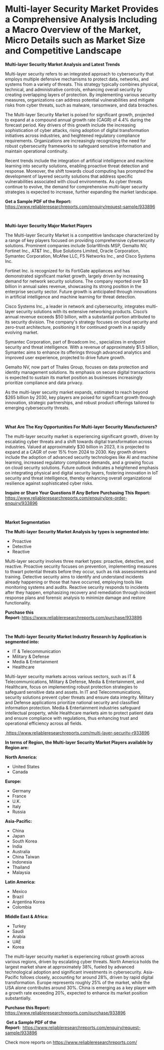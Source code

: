 <p><h1>Multi-layer Security Market Provides a Comprehensive Analysis Including a Macro Overview of the Market, Micro Details such as Market Size and Competitive Landscape</h1></p><p><strong>Multi-layer Security Market Analysis and Latest Trends</strong></p>
<p><p>Multi-layer security refers to an integrated approach to cybersecurity that employs multiple defensive mechanisms to protect data, networks, and systems from a variety of threats. This strategy typically combines physical, technical, and administrative controls, enhancing overall security by creating overlapping layers of protection. By implementing various security measures, organizations can address potential vulnerabilities and mitigate risks from cyber threats, such as malware, ransomware, and data breaches.</p><p>The Multi-layer Security Market is poised for significant growth, projected to expand at a compound annual growth rate (CAGR) of 4.4% during the forecast period. Key drivers of this growth include the increasing sophistication of cyber attacks, rising adoption of digital transformation initiatives across industries, and heightened regulatory compliance requirements. Organizations are increasingly recognizing the need for robust cybersecurity frameworks to safeguard sensitive information and maintain operational continuity.</p><p>Recent trends include the integration of artificial intelligence and machine learning into security solutions, enabling proactive threat detection and response. Moreover, the shift towards cloud computing has prompted the development of layered security solutions that address specific vulnerabilities associated with cloud environments. As cyber threats continue to evolve, the demand for comprehensive multi-layer security strategies is expected to increase, further expanding the market landscape.</p></p>
<p><strong>Get a Sample PDF of the Report:&nbsp;</strong> <a href="https://www.reliableresearchreports.com/enquiry/request-sample/933896?utm_campaign=3077&utm_medium=2&utm_source=Github&utm_content=ia&utm_term=06042025&utm_id=multi-layer-security">https://www.reliableresearchreports.com/enquiry/request-sample/933896</a></p>
<p>&nbsp;</p>
<p><strong>Multi-layer Security Major Market Players</strong></p>
<p><p>The Multi-layer Security Market is a competitive landscape characterized by a range of key players focused on providing comprehensive cybersecurity solutions. Prominent companies include SolarWinds MSP, Gemalto NV, Fortinet Inc., AT&T Inc., Blue Solutions Limited, Oracle Corporation, Symantec Corporation, McAfee LLC, F5 Networks Inc., and Cisco Systems Inc.</p><p>Fortinet Inc. is recognized for its FortiGate appliances and has demonstrated significant market growth, largely driven by increasing demand for network security solutions. The company reported over $3 billion in annual sales revenue, showcasing its strong position in the enterprise security sector. Future growth is anticipated through innovations in artificial intelligence and machine learning for threat detection.</p><p>Cisco Systems Inc., a leader in network and cybersecurity, integrates multi-layer security solutions with its extensive networking products. Cisco’s annual revenue exceeds $50 billion, with a substantial portion attributed to its security division. The company's strategy focuses on cloud security and zero-trust architecture, positioning it for continued growth in a rapidly evolving market.</p><p>Symantec Corporation, part of Broadcom Inc., specializes in endpoint security and threat intelligence. With a revenue of approximately $1.5 billion, Symantec aims to enhance its offerings through advanced analytics and improved user experience, projected to drive future growth.</p><p>Gemalto NV, now part of Thales Group, focuses on data protection and identity management solutions. Its emphasis on secure digital transactions is expected to sustain its market position as businesses increasingly prioritize compliance and data privacy.</p><p>As the multi-layer security market expands, estimated to reach beyond $265 billion by 2030, key players are poised for significant growth through innovation, strategic partnerships, and robust product offerings tailored to emerging cybersecurity threats.</p></p>
<p>&nbsp;</p>
<p><strong>What Are The Key Opportunities For Multi-layer Security Manufacturers?</strong></p>
<p><p>The multi-layer security market is experiencing significant growth, driven by escalating cyber threats and a shift towards digital transformation across industries. Valued at approximately $30 billion in 2023, it is projected to expand at a CAGR of over 15% from 2024 to 2030. Key growth drivers include the adoption of advanced security technologies like AI and machine learning, increased regulatory compliance demands, and a growing focus on cloud security solutions. Future outlook indicates a heightened emphasis on integrating physical and digital security layers, fostering innovation in IoT security and threat intelligence, thereby enhancing overall organizational resilience against sophisticated cyber risks.</p></p>
<p><strong>Inquire or Share Your Questions If Any Before Purchasing This Report:</strong> <a href="https://www.reliableresearchreports.com/enquiry/pre-order-enquiry/933896?utm_campaign=3077&utm_medium=2&utm_source=Github&utm_content=ia&utm_term=06042025&utm_id=multi-layer-security">https://www.reliableresearchreports.com/enquiry/pre-order-enquiry/933896</a></p>
<p>&nbsp;</p>
<p><strong>Market Segmentation</strong></p>
<p><strong>The Multi-layer Security Market Analysis by types is segmented into:</strong></p>
<p><ul><li>Proactive</li><li>Detective</li><li>Reactive</li></ul></p>
<p><p>Multi-layer security involves three market types: proactive, detective, and reactive. Proactive security focuses on prevention, implementing measures to thwart potential threats before they occur, such as risk assessments and training. Detective security aims to identify and understand incidents already happening or those that have occurred, employing tools like monitoring systems and audits. Reactive security responds to incidents after they happen, emphasizing recovery and remediation through incident response plans and forensic analysis to minimize damage and restore functionality.</p></p>
<p><strong>Purchase this Report:&nbsp;</strong><a href="https://www.reliableresearchreports.com/purchase/933896?utm_campaign=3077&utm_medium=2&utm_source=Github&utm_content=ia&utm_term=06042025&utm_id=multi-layer-security">https://www.reliableresearchreports.com/purchase/933896</a></p>
<p>&nbsp;</p>
<p><strong>The Multi-layer Security Market Industry Research by Application is segmented into:</strong></p>
<p><ul><li>IT & Telecommunication</li><li>Military & Defense</li><li>Media & Entertainment</li><li>Healthcare</li></ul></p>
<p><p>Multi-layer security markets across various sectors, such as IT & Telecommunications, Military & Defense, Media & Entertainment, and Healthcare, focus on implementing robust protection strategies to safeguard sensitive data and assets. In IT and Telecommunications, security solutions prevent cyber threats and ensure data integrity. Military and Defense applications prioritize national security and classified information protection. Media & Entertainment industries safeguard intellectual property, while Healthcare markets aim to protect patient data and ensure compliance with regulations, thus enhancing trust and operational efficiency across all fields.</p></p>
<p><a href="https://www.reliableresearchreports.com/multi-layer-security-r933896?utm_campaign=3077&utm_medium=2&utm_source=Github&utm_content=ia&utm_term=06042025&utm_id=multi-layer-security">&nbsp;https://www.reliableresearchreports.com/multi-layer-security-r933896</a></p>
<p><strong>In terms of Region, the Multi-layer Security Market Players available by Region are:</strong></p>
<p>
    <p> <strong> North America: </strong>
        <ul>
            <li>United States</li>
            <li>Canada</li>
        </ul>
        </p> 
    <p> <strong> Europe: </strong>
        <ul>
            <li>Germany</li>
            <li>France</li>
            <li>U.K.</li>
            <li>Italy</li>
            <li>Russia</li>
        </ul>
        </p> 
    <p> <strong> Asia-Pacific: </strong>
        <ul>
            <li>China</li>
            <li>Japan</li>
            <li>South Korea</li>
            <li>India</li>
            <li>Australia</li>
            <li>China Taiwan</li>
            <li>Indonesia</li>
            <li>Thailand</li>
            <li>Malaysia</li>
        </ul>
        </p> 
    <p> <strong> Latin America: </strong>
        <ul>
            <li>Mexico</li>
            <li>Brazil</li>
            <li>Argentina Korea</li>
            <li>Colombia</li>
        </ul>
        </p> 
    <p> <strong> Middle East & Africa: </strong>
        <ul>
            <li>Turkey</li>
            <li>Saudi</li>
            <li>Arabia</li>
            <li>UAE</li>
            <li>Korea</li>
        </ul>
    </p>
    </p>
<p><p>The multi-layer security market is experiencing robust growth across various regions, driven by escalating cyber threats. North America holds the largest market share at approximately 38%, fueled by advanced technological adoption and significant investments in cybersecurity. Asia-Pacific follows closely, accounting for around 28%, driven by rapid digital transformation. Europe represents roughly 25% of the market, while the USA alone contributes around 30%. China is emerging as a key player with a growth rate exceeding 20%, expected to enhance its market position substantially.</p></p>
<p><strong>Purchase this Report: </strong><a href="https://www.reliableresearchreports.com/purchase/933896?utm_campaign=3077&utm_medium=2&utm_source=Github&utm_content=ia&utm_term=06042025&utm_id=multi-layer-security">https://www.reliableresearchreports.com/purchase/933896</a></p>
<p>&nbsp;<strong>Get a Sample PDF of the Report:&nbsp;&nbsp;</strong><a href="https://www.reliableresearchreports.com/enquiry/request-sample/933896?utm_campaign=3077&utm_medium=2&utm_source=Github&utm_content=ia&utm_term=06042025&utm_id=multi-layer-security">https://www.reliableresearchreports.com/enquiry/request-sample/933896</a></p>
<p><strong></strong></p>
<p>Check more reports on <a href="https://www.reliableresearchreports.com/?utm_campaign=3077&utm_medium=2&utm_source=Github&utm_content=ia&utm_term=06042025&utm_id=multi-layer-security">https://www.reliableresearchreports.com/</a></p>